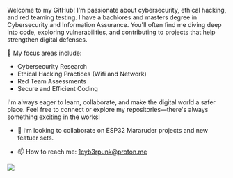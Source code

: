 Welcome to my GitHub! I'm passionate about cybersecurity, ethical hacking, and red teaming testing. I have a bachlores and masters degree in Cybersecurity and Information Assurance. You'll often find me diving deep into code, exploring vulnerabilities, and contributing to projects that help strengthen digital defenses. 

🔑 My focus areas include:
- Cybersecurity Research
- Ethical Hacking Practices (Wifi and Network)
- Red Team Assessments
- Secure and Efficient Coding

I'm always eager to learn, collaborate, and make the digital world a safer place. Feel free to connect or explore my repositories—there's always something exciting in the works!

- 👯 I’m looking to collaborate on ESP32 Mararuder projects and new featuer sets.

- 📫 How to reach me: 1cyb3rpunk@proton.me

<a href="https://wigle.net"> <img border="0" src="https://wigle.net/bi/Ll8lfVWnBB6CxmtJ+RfrjA.png"> </a>

<!--
**1cyb3rpunk/1Cyb3rpunk** is a ✨ _special_ ✨ repository because its `README.md` (this file) appears on your GitHub profile.

Here are some ideas to get you started:

- 🔭 I’m currently working on ...
- 🌱 I’m currently learning ...
- 👯 I’m looking to collaborate on ...
- 🤔 I’m looking for help with ...
- 💬 Ask me about ...
- 📫 How to reach me: ...
- 😄 Pronouns: ...
- ⚡ Fun fact: ...
-->
